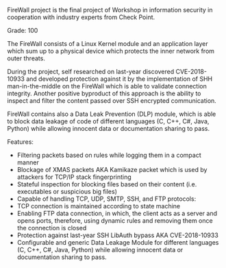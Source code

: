 FireWall project is the final project of Workshop in information security in cooperation with industry experts from Check Point.

Grade: 100

The FireWall consists of a Linux Kernel module and an application layer which sum up to a physical device which protects the inner network from outer threats.

During the project, self researched on last-year discovered CVE-2018-10933 and developed protection against it by the implementation of SHH man-in-the-middle on the FireWall which is able to validate connection integrity. 
Another positive byproduct of this approach is the ability to inspect and filter the content passed over SSH encrypted communication.

FireWall contains also a Data Leak Prevention (DLP) module, which is able to block data leakage of code of different languages (C, C++, C#, Java, Python) while allowing innocent data or documentation sharing to pass.

Features:
* Filtering packets based on rules while logging them in a compact manner
* Blockage of XMAS packets AKA Kamikaze packet which is used by attackers for TCP/IP stack fingerprinting
* Stateful inspection for blocking files based on their content (i.e. executables or suspicious big files)
* Capable of handling TCP, UDP, SMTP, SSH, and FTP protocols:
* TCP connection is maintained according to state machine
* Enabling FTP data connection, in which, the client acts as a server and opens ports, therefore, using dynamic rules and removing them once the connection is closed
* Protection against last-year SSH LibAuth bypass AKA CVE-2018-10933
* Configurable and generic Data Leakage Module for different languages (C, C++, C#, Java, Python) while allowing innocent data or documentation sharing to pass.
